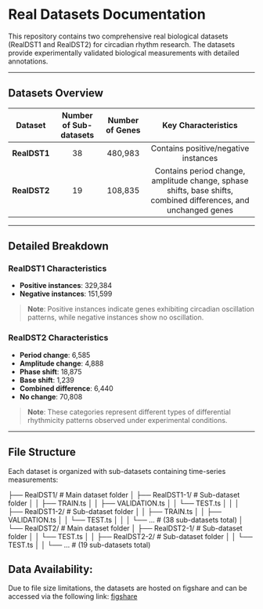 # Real Datasets Documentation

This repository contains two comprehensive real biological datasets (RealDST1 and RealDST2) for circadian rhythm research. The datasets provide experimentally validated biological measurements with detailed annotations.

---

## Datasets Overview

| Dataset | Number of Sub-datasets | Number of Genes | Key Characteristics |
|:-------:|:----------------------:|:---------------:|:-------------------:|
| **RealDST1** | 38 | 480,983 | Contains positive/negative instances  |
| **RealDST2** | 19 | 108,835 | Contains period change, amplitude change, sphase shifts, base shifts, combined differences, and unchanged genes |

---

## Detailed Breakdown

### RealDST1 Characteristics

- **Positive instances**: 329,384  
- **Negative instances**: 151,599  

> **Note**: Positive instances indicate genes exhibiting circadian oscillation patterns, while negative instances show no oscillation.

### RealDST2 Characteristics

- **Period change**: 6,585  
- **Amplitude change**: 4,888  
- **Phase shift**: 18,875  
- **Base shift**: 1,239  
- **Combined difference**: 6,440  
- **No change**: 70,808  

> **Note**: These categories represent different types of differential rhythmicity patterns observed under experimental conditions.

---

## File Structure

Each dataset is organized with sub-datasets containing time-series measurements:

├── RealDST1/ # Main dataset folder
│ ├── RealDST1-1/ # Sub-dataset folder
│ │ ├── TRAIN.ts
│ │ ├── VALIDATION.ts
│ │ └── TEST.ts
│ │
│ ├── RealDST1-2/ # Sub-dataset folder
│ │ ├── TRAIN.ts
│ │ ├── VALIDATION.ts
│ │ └── TEST.ts
│ │
│ └── ... # (38 sub-datasets total)
│
└── RealDST2/ # Main dataset folder
│ ├── RealDST2-1/ # Sub-dataset folder
│ │ └── TEST.ts
│
│ ├── RealDST2-2/ # Sub-dataset folder
│ │ └── TEST.ts
│
│ └── ... # (19 sub-datasets total)

## Data Availability:
Due to file size limitations, the datasets are hosted on figshare and can be accessed via the following link:
[figshare](https://doi.org/10.6084/m9.figshare.29322500)
